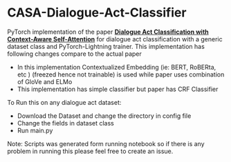 # CASA-Dialogue-Act-Classifier
PyTorch implementation of the paper [**Dialogue Act Classification with Context-Aware Self-Attention**](https://arxiv.org/abs/1904.02594) for dialogue act classification with a generic dataset class and PyTorch-Lightning trainer. This implementation has following changes compare to the actual paper
- In this implementation Contextualized Embedding (ie: BERT, RoBERta, etc ) (freezed hence not trainable) is used while paper uses combination of GloVe and ELMo
- This implementation has simple classifier but paper has CRF Classifier


To Run this on any dialogue act dataset:

- Download the Dataset and change the directory in config file
- Change the fields in dataset class
- Run main.py
  
Note: Scripts was generated form running notebook so if there is any problem in running this please feel free to create an issue. 